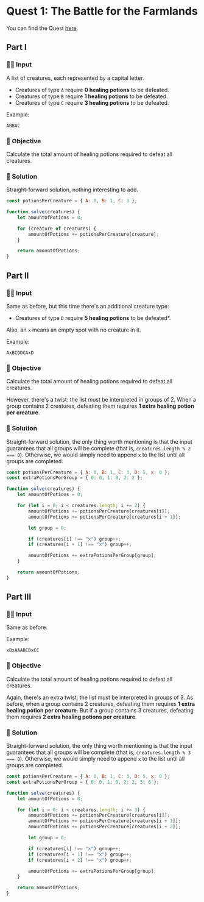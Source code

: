 # Quest 1: The Battle for the Farmlands

You can find the Quest [here](https://everybody.codes/event/2024/quests/1).

## Part I

### ✍🏼 Input

A list of creatures, each represented by a capital letter.

-   Creatures of type `A` require **0 healing potions** to be defeated.
-   Creatures of type `B` require **1 healing potions** to be defeated.
-   Creatures of type `C` require **3 healing potions** to be defeated.

Example:

```
ABBAC
```

### 🎯 Objective

Calculate the total amount of healing potions required to defeat all creatures.

### 📜 Solution

Straight-forward solution, nothing interesting to add.

```js
const potionsPerCreature = { A: 0, B: 1, C: 3 };

function solve(creatures) {
    let amountOfPotions = 0;

    for (creature of creatures) {
        amountOfPotions += potionsPerCreature[creature];
    }

    return amountOfPotions;
}
```

## Part II

### ✍🏼 Input

Same as before, but this time there's an additional creature type:

-   Creatures of type `D` require **5 healing potions** to be defeated\*.

Also, an `x` means an empty spot with no creature in it.

Example:

```
AxBCDDCAxD
```

### 🎯 Objective

Calculate the total amount of healing potions required to defeat all creatures.

However, there's a twist: the list must be interpreted in groups of 2. When a group contains 2 creatures, defeating them requires **1 extra healing potion per creature**.

### 📜 Solution

Straight-forward solution, the only thing worth mentioning is that the input guarantees that all groups will be complete (that is, `creatures.length % 2 === 0`). Otherwise, we would simply need to append `x` to the list until all groups are completed.

```js
const potionsPerCreature = { A: 0, B: 1, C: 3, D: 5, x: 0 };
const extraPotionsPerGroup = { 0: 0, 1: 0, 2: 2 };

function solve(creatures) {
    let amountOfPotions = 0;

    for (let i = 0; i < creatures.length; i += 2) {
        amountOfPotions += potionsPerCreature[creatures[i]];
        amountOfPotions += potionsPerCreature[creatures[i + 1]];

        let group = 0;

        if (creatures[i] !== "x") group++;
        if (creatures[i + 1] !== "x") group++;

        amountOfPotions += extraPotionsPerGroup[group];
    }

    return amountOfPotions;
}
```

## Part III

### ✍🏼 Input

Same as before.

Example:

```
xBxAAABCDxCC
```

### 🎯 Objective

Calculate the total amount of healing potions required to defeat all creatures.

Again, there's an extra twist: the list must be interpreted in groups of 3. As before, when a group contains 2 creatures, defeating them requires **1 extra healing potion per creature**. But if a group contains 3 creatures, defeating them requires **2 extra healing potions per creature**.

### 📜 Solution

Straight-forward solution, the only thing worth mentioning is that the input guarantees that all groups will be complete (that is, `creatures.length % 3 === 0`). Otherwise, we would simply need to append `x` to the list until all groups are completed.

```js
const potionsPerCreature = { A: 0, B: 1, C: 3, D: 5, x: 0 };
const extraPotionsPerGroup = { 0: 0, 1: 0, 2: 2, 3: 6 };

function solve(creatures) {
    let amountOfPotions = 0;

    for (let i = 0; i < creatures.length; i += 3) {
        amountOfPotions += potionsPerCreature[creatures[i]];
        amountOfPotions += potionsPerCreature[creatures[i + 1]];
        amountOfPotions += potionsPerCreature[creatures[i + 2]];

        let group = 0;

        if (creatures[i] !== "x") group++;
        if (creatures[i + 1] !== "x") group++;
        if (creatures[i + 2] !== "x") group++;

        amountOfPotions += extraPotionsPerGroup[group];
    }

    return amountOfPotions;
}
```
